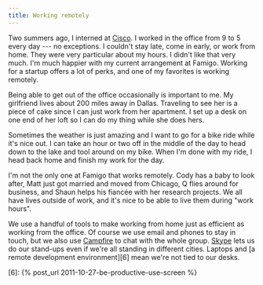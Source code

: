 ```yaml
---
title: Working remotely
---
```


Two summers ago, I interned at [Cisco][1]. I worked in the office
from 9 to 5 every day --- no exceptions. I couldn't stay late, come
in early, or work from home. They were very particular about my
hours. I didn't like that very much. I'm much happier with my current
arrangement at Famigo. Working for a startup offers a lot of
perks, and one of my favorites is working remotely.

Being able to get out of the office occasionally is important to
me. My girlfriend lives about 200 miles away in Dallas. Traveling
to see her is a piece of cake since I can just work from her
apartment. I set up a desk on one end of her loft so I can do my
thing while she does hers.

Sometimes the weather is just amazing and I want to go for a bike
ride while it's nice out. I can take an hour or two off in the
middle of the day to head down to the lake and tool around on my
bike. When I'm done with my ride, I head back home and finish my
work for the day.

I'm not the only one at Famigo that works remotely. Cody has a baby
to look after, Matt just got married and moved from Chicago, Q flies
around for business, and Shaun helps his fiancée with her research
projects. We all have lives outside of work, and it's nice to be
able to live them during "work hours".

We use a handful of tools to make working from home just as efficient
as working from the office. Of course we use email and phones to
stay in touch, but we also use [Campfire][4] to chat with the whole
group. [Skype][5] lets us do our stand-ups even if we're all standing
in different cities. Laptops and [a remote development environment][6]
mean we're not tied to our desks.

[1]: http://www.cisco.com
[4]: http://campfirenow.com
[5]: http://www.skype.com/en/
[6]: {% post_url 2011-10-27-be-productive-use-screen %}
